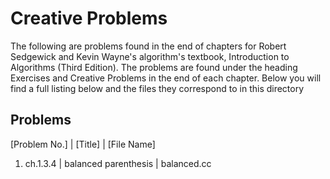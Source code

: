 # Creative Problems

The following are problems found in the end of chapters for 
Robert Sedgewick and Kevin Wayne's algorithm's textbook, 
Introduction to Algorithms (Third Edition). The problems are 
found under the heading Exercises and Creative Problems in the
end of each chapter. Below you will find a full listing below
and the files they correspond to in this directory

## Problems

[Problem No.] | [Title] | [File Name]

1. ch.1.3.4 | balanced parenthesis | balanced.cc
